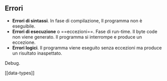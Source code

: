 ## Errori

- **Errori di sintassi**. In fase di compilazione, Il programma non è eseguibile.
- **Errori di esecuzione** o ==eccezioni==. Fase di run-time. Il byte code non viene generato. Il programma si interrompe e produce un eccezione.
- **Errori logici**. Il programma viene eseguito senza eccezioni ma produce un risultato inaspettato.

Debug.

[[data-types]]